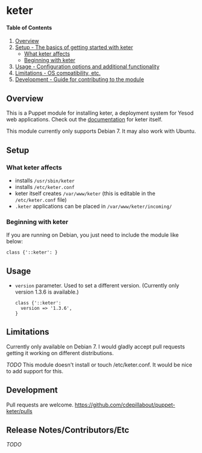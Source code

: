 # keter

#### Table of Contents

1. [Overview](#overview)
1. [Setup - The basics of getting started with keter](#setup)
    * [What keter affects](#what-keter-affects)
    * [Beginning with keter](#beginning-with-keter)
1. [Usage - Configuration options and additional functionality](#usage)
1. [Limitations - OS compatibility, etc.](#limitations)
1. [Development - Guide for contributing to the module](#development)

## Overview

This is a Puppet module for installing keter, a deployment system for Yesod
web applications.  Check out the [documentation](https://github.com/snoyberg/keter)
for keter itself.

This module currently only supports Debian 7.  It may also work with Ubuntu.

## Setup

### What keter affects

* installs `/usr/sbin/keter`
* installs `/etc/keter.conf`
* keter itself creates `/var/www/keter`
  (this is editable in the `/etc/keter.conf` file)
* `.keter` applications can be placed in `/var/www/keter/incoming/`

### Beginning with keter

If you are running on Debian, you just need to include the module like below:

```
class {'::keter': }
```

## Usage

- `version` parameter. Used to set a different version.
  (Currently only version 1.3.6 is available.)

  ```
  class {'::keter':
	version => '1.3.6',
  }
  ```

## Limitations

Currently only available on Debian 7.  I would gladly accept pull requests
getting it working on different distributions.

*TODO* This module doesn't install or touch /etc/keter.conf.
It would be nice to add support for this.

## Development

Pull requests are welcome.  https://github.com/cdepillabout/puppet-keter/pulls

## Release Notes/Contributors/Etc

*TODO*
